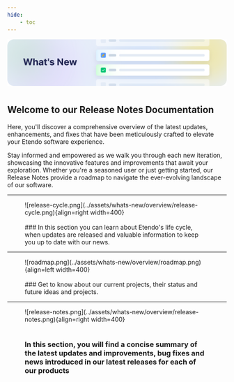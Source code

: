 ```yaml
---
hide: 
    - toc
---
```

![cover-whats-new.png](/assets/whats-new/overview/cover-whats-new.png)
# 
## Welcome to our Release Notes Documentation

Here, you'll discover a comprehensive overview of the latest updates, enhancements, and fixes that have been meticulously crafted to elevate your Etendo software experience.

Stay informed and empowered as we walk you through each new iteration, showcasing the innovative features and improvements that await your exploration. Whether you're a seasoned user or just getting started, our Release Notes provide a roadmap to navigate the ever-evolving landscape of our software.

---

<figure markdown>
![release-cycle.png](../assets/whats-new/overview/release-cycle.png){align=right width=400}
<br><br>
### In this section you can learn about Etendo's life cycle, when updates are released and valuable information to keep you up to date with our news.
</figure>


---

<figure markdown>
![roadmap.png](../assets/whats-new/overview/roadmap.png){align=left width=400}
<br><br>
### Get to know about our current projects, their  status and future ideas and projects.                                            
</figure>

---

<figure markdown>
![release-notes.png](../assets/whats-new/overview/release-notes.png){align=right width=400}
<br><br>

### In this section, you will find a concise summary of the latest updates and improvements, bug fixes and news introduced in our latest releases for each of our products

</figure>

